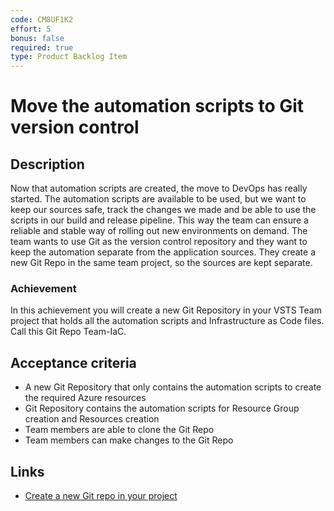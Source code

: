 ```yaml
---
code: CM8UF1K2
effort: 5
bonus: false
required: true
type: Product Backlog Item 
---
```


# Move the automation scripts to Git version control #

## Description ##

Now that automation scripts are created, the move to DevOps has really started. The automation scripts are available to be used, but we want to keep our sources safe, track the changes we made and be able to use the scripts in our build and release pipeline. This way the team can ensure a reliable and stable way of rolling out new environments on demand. The team wants to use Git as the version control repository and they want to keep the automation separate from the application sources. They create a new Git Repo in the same team project, so the sources are kept separate. 

### Achievement ###
In this achievement you will create a new Git Repository in your VSTS Team project that holds all the automation scripts and Infrastructure as Code files. Call this Git Repo Team-IaC.

## Acceptance criteria ##
* A new Git Repository that only contains the automation scripts to create the required Azure resources 
* Git Repository contains the automation scripts for Resource Group creation and Resources creation
* Team members are able to clone the Git Repo
* Team members can make changes to the Git Repo

## Links ##
- [Create a new Git repo in your project](https://docs.microsoft.com/en-us/vsts/git/create-new-repo?view=vsts)

